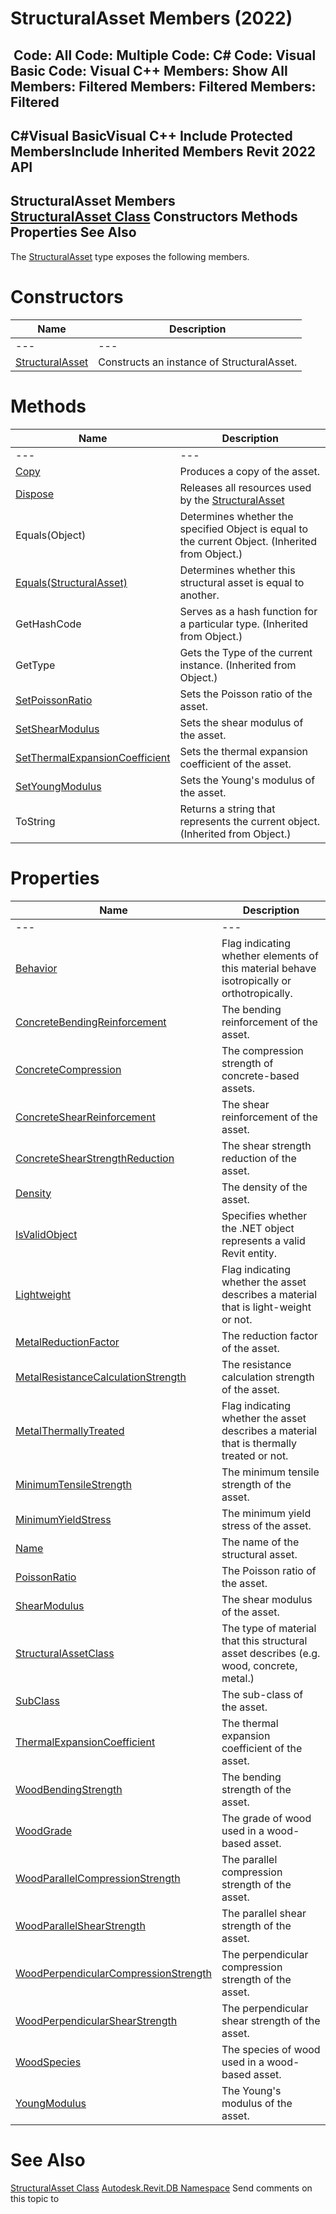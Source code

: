 # StructuralAsset Members (2022)

﻿
 Code: All Code: Multiple Code: C# Code: Visual Basic Code: Visual C++  Members: Show All Members: Filtered Members: Filtered Members: Filtered   
---  
C#Visual BasicVisual C++
Include Protected MembersInclude Inherited Members
Revit 2022 API  
---  
StructuralAsset Members  
[StructuralAsset Class](39c2e2ad-474e-2514-bc15-07c24a989a61.md "StructuralAsset Class") Constructors Methods Properties See Also  
---  
The [StructuralAsset](39c2e2ad-474e-2514-bc15-07c24a989a61.md "StructuralAsset Class") type exposes the following members.
# Constructors
| Name | Description |
| --- | --- |
| --- | --- | --- |
| [StructuralAsset](6f292dff-6ea1-b440-f20a-76790fbc6119.md "StructuralAsset Constructor") | Constructs an instance of StructuralAsset. |

# Methods
| Name | Description |
| --- | --- |
| --- | --- | --- |
| [Copy](2256aef6-2b03-709d-88f5-b8f5d858a33d.md "Copy Method") | Produces a copy of the asset. |
| [Dispose](e1f5b298-c7a3-1276-d5ea-70d968f2e71a.md "Dispose Method") | Releases all resources used by the [StructuralAsset](39c2e2ad-474e-2514-bc15-07c24a989a61.md "StructuralAsset Class") |
| Equals(Object) | Determines whether the specified Object is equal to the current Object. (Inherited from Object.) |
| [Equals(StructuralAsset)](65831302-b2e3-3818-8bef-6d0e2a4326f5.md "Equals Method \(StructuralAsset\)") | Determines whether this structural asset is equal to another. |
| GetHashCode | Serves as a hash function for a particular type.  (Inherited from Object.) |
| GetType | Gets the Type of the current instance. (Inherited from Object.) |
| [SetPoissonRatio](6347df48-2f78-a33c-316c-bc27c64b538a.md "SetPoissonRatio Method") | Sets the Poisson ratio of the asset. |
| [SetShearModulus](75f7a413-1b73-a7fc-cef1-75c9972e6652.md "SetShearModulus Method") | Sets the shear modulus of the asset. |
| [SetThermalExpansionCoefficient](719f5d40-2c08-5cca-f1d5-87793fff5242.md "SetThermalExpansionCoefficient Method") | Sets the thermal expansion coefficient of the asset. |
| [SetYoungModulus](a2ec0ac0-2783-d074-9d13-36306959c0b8.md "SetYoungModulus Method") | Sets the Young's modulus of the asset. |
| ToString | Returns a string that represents the current object. (Inherited from Object.) |

# Properties
| Name | Description |
| --- | --- |
| --- | --- | --- |
| [Behavior](252cef19-70a6-5efe-986e-9e2c98264306.md "Behavior Property") | Flag indicating whether elements of this material behave isotropically or orthotropically. |
| [ConcreteBendingReinforcement](0005810b-32f5-0623-b094-c0c47fb50d32.md "ConcreteBendingReinforcement Property") | The bending reinforcement of the asset. |
| [ConcreteCompression](474fa66e-c608-fd65-07bc-567e2b006249.md "ConcreteCompression Property") | The compression strength of concrete-based assets. |
| [ConcreteShearReinforcement](9767868d-a835-b364-2574-72065f1852ad.md "ConcreteShearReinforcement Property") | The shear reinforcement of the asset. |
| [ConcreteShearStrengthReduction](579c95fb-dabb-05ba-e5af-2c3997f1b2b7.md "ConcreteShearStrengthReduction Property") | The shear strength reduction of the asset. |
| [Density](383be1ee-1349-6f10-350b-3dd19043d183.md "Density Property") | The density of the asset. |
| [IsValidObject](f25b1128-e8af-e38a-e27c-d5dc853773d7.md "IsValidObject Property") | Specifies whether the .NET object represents a valid Revit entity. |
| [Lightweight](e1b1bfb8-47f2-2ae6-9485-0031a48eff35.md "Lightweight Property") | Flag indicating whether the asset describes a material that is light-weight or not. |
| [MetalReductionFactor](1847428a-9248-defe-3050-5b1829583f61.md "MetalReductionFactor Property") | The reduction factor of the asset. |
| [MetalResistanceCalculationStrength](07acf37d-c8ea-cacd-ee26-59e37c2a410e.md "MetalResistanceCalculationStrength Property") | The resistance calculation strength of the asset. |
| [MetalThermallyTreated](f04ced55-81da-7051-80bc-6a1c30a15c7a.md "MetalThermallyTreated Property") | Flag indicating whether the asset describes a material that is thermally treated or not. |
| [MinimumTensileStrength](6ab72995-032f-1648-38e4-727a24e08491.md "MinimumTensileStrength Property") | The minimum tensile strength of the asset. |
| [MinimumYieldStress](4ff63ecb-cb94-00af-30f0-ab033e755361.md "MinimumYieldStress Property") | The minimum yield stress of the asset. |
| [Name](688282fa-1881-94b6-3ea2-3e7d1a0dfb74.md "Name Property") | The name of the structural asset. |
| [PoissonRatio](a9c7d7a2-7419-8daa-119b-432c80e461a1.md "PoissonRatio Property") | The Poisson ratio of the asset. |
| [ShearModulus](5f395818-706a-711b-aa55-bdb11a8ece0f.md "ShearModulus Property") | The shear modulus of the asset. |
| [StructuralAssetClass](3ecde669-5e9d-e4fd-5b19-c5605684bce1.md "StructuralAssetClass Property") | The type of material that this structural asset describes (e.g. wood, concrete, metal.) |
| [SubClass](16895fd5-6654-35c4-ff28-433bd3ae34d7.md "SubClass Property") | The sub-class of the asset. |
| [ThermalExpansionCoefficient](b1da0166-52ca-209c-4a21-76bdce82ff4e.md "ThermalExpansionCoefficient Property") | The thermal expansion coefficient of the asset. |
| [WoodBendingStrength](d008c4d5-111a-674e-b0fc-48e0f12cc2dd.md "WoodBendingStrength Property") | The bending strength of the asset. |
| [WoodGrade](a98aaea3-ed08-8e83-3e2c-0a3dfd59a3f6.md "WoodGrade Property") | The grade of wood used in a wood-based asset. |
| [WoodParallelCompressionStrength](8f7a5f8b-e222-5e5b-66a7-a9e5c9dde17e.md "WoodParallelCompressionStrength Property") | The parallel compression strength of the asset. |
| [WoodParallelShearStrength](663cb76c-58e1-3507-19d1-814e4a78292b.md "WoodParallelShearStrength Property") | The parallel shear strength of the asset. |
| [WoodPerpendicularCompressionStrength](16afb0a2-49fe-c791-2081-f91b75e4d5b5.md "WoodPerpendicularCompressionStrength Property") | The perpendicular compression strength of the asset. |
| [WoodPerpendicularShearStrength](c5862404-4802-ea0d-9143-ea77eeaf0601.md "WoodPerpendicularShearStrength Property") | The perpendicular shear strength of the asset. |
| [WoodSpecies](6c67ca9f-6d14-d071-626c-77e164dbb92f.md "WoodSpecies Property") | The species of wood used in a wood-based asset. |
| [YoungModulus](89daf55c-217b-4daa-3be5-bc89fe1c4972.md "YoungModulus Property") | The Young's modulus of the asset. |

# See Also
[StructuralAsset Class](39c2e2ad-474e-2514-bc15-07c24a989a61.md "StructuralAsset Class")
[Autodesk.Revit.DB Namespace](87546ba7-461b-c646-cbb1-2cb8f5bff8b2.md "Autodesk.Revit.DB Namespace")
Send comments on this topic to 
